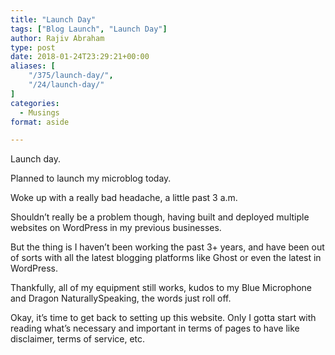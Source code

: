 ```yaml
---
title: "Launch Day"
tags: ["Blog Launch", "Launch Day"]
author: Rajiv Abraham
type: post
date: 2018-01-24T23:29:21+00:00
aliases: [
    "/375/launch-day/",
    "/24/launch-day/"
]
categories:
  - Musings
format: aside

---
```

<p style="text-align: left;">
  Launch day.
</p>

<p style="text-align: left;">
  Planned to launch my microblog today.
</p>

<p style="text-align: left;">
  Woke up with a really bad headache, a little past 3 a.m.
</p>

<p style="text-align: left;">
  Shouldn&#8217;t really be a problem though, having built and deployed multiple websites on WordPress in my previous businesses.
</p>

<p style="text-align: left;">
  But the thing is I haven&#8217;t been working the past 3+ years, and have been out of sorts with all the latest blogging platforms like Ghost or even the latest in WordPress.
</p>

<p style="text-align: left;">
  Thankfully, all of my equipment still works, kudos to my Blue Microphone and Dragon NaturallySpeaking, the words just roll off.
</p>

<p style="text-align: left;">
  Okay, it&#8217;s time to get back to setting up this website. Only I gotta start with reading what&#8217;s necessary and important in terms of pages to have like disclaimer, terms of service, etc.
</p>